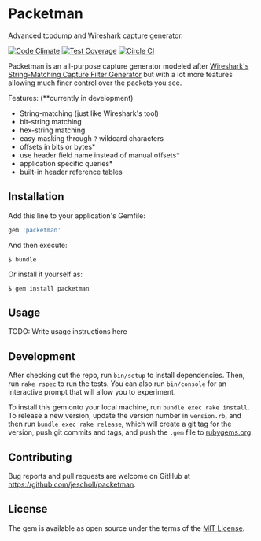 # Packetman

Advanced tcpdump and Wireshark capture generator.

[![Code Climate](https://codeclimate.com/github/jescholl/packetman/badges/gpa.svg)](https://codeclimate.com/github/jescholl/packetman) [![Test Coverage](https://codeclimate.com/github/jescholl/packetman/badges/coverage.svg)](https://codeclimate.com/github/jescholl/packetman/coverage) [![Circle CI](https://circleci.com/gh/jescholl/packetman.svg?style=svg)](https://circleci.com/gh/jescholl/packetman)

Packetman is an all-purpose capture generator modeled after [Wireshark's String-Matching Capture Filter Generator](https://www.wireshark.org/tools/string-cf.html) but with a lot more features allowing much finer control over the packets you see.

Features: (**currently in development)
  * String-matching (just like Wireshark's tool)
  * bit-string matching
  * hex-string matching
  * easy masking through `?` wildcard characters
  * offsets in bits or bytes*
  * use header field name instead of manual offsets*
  * application specific queries*
  * built-in header reference tables

## Installation

Add this line to your application's Gemfile:

```ruby
gem 'packetman'
```

And then execute:

    $ bundle

Or install it yourself as:

    $ gem install packetman

## Usage

TODO: Write usage instructions here

## Development

After checking out the repo, run `bin/setup` to install dependencies. Then, run `rake rspec` to run the tests. You can also run `bin/console` for an interactive prompt that will allow you to experiment.

To install this gem onto your local machine, run `bundle exec rake install`. To release a new version, update the version number in `version.rb`, and then run `bundle exec rake release`, which will create a git tag for the version, push git commits and tags, and push the `.gem` file to [rubygems.org](https://rubygems.org).

## Contributing

Bug reports and pull requests are welcome on GitHub at https://github.com/jescholl/packetman.


## License

The gem is available as open source under the terms of the [MIT License](http://opensource.org/licenses/MIT).

